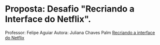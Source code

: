 # Proposta: Desafio "Recriando a Interface do Netflix".
Professor: Felipe Aguiar
Autora: Juliana Chaves Palm
<a href="https://julianachavespalm.github.io/projetos/Netflix/index.html">Recriando a interface do Netflix</a>